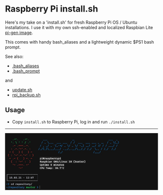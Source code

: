 # Raspberry Pi install.sh
Here's my take on a 'install.sh' for fresh Raspberry Pi OS / Ubuntu installations. I use it with my own ssh-enabled and localized Raspbian Lite [pi-gen image](https://gist.github.com/lmzdev/5deeadfa508897543b1d448f1b96c3a9).

This comes with handy bash_aliases and a lightweight dynamic $PS1 bash prompt.

See also:
- [.bash_aliases](https://gist.github.com/lmzdev/41f545d9eb93c66d1ef72658ed7026c7)
- [.bash_prompt](https://gist.github.com/lmzdev/c03befd8b90a5851c1d96d78904ed39a)

and
- [update.sh](https://gist.github.com/lmzdev/21b683d4461f821107bced42a9d801fb)
- [rpi_backup.sh](https://gist.github.com/lmzdev/af788cb72631404cc49bafe84ab83c89)



## Usage
- Copy ```install.sh``` to Raspberry Pi, log in and run ```./install.sh```

----

![screenshot](scrn.jpg)

